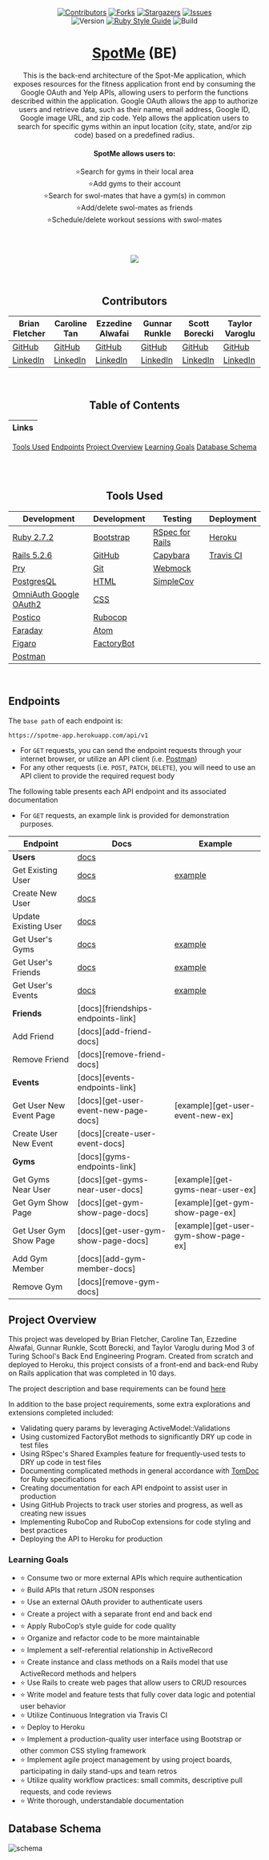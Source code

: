 <div align="center">

[![Contributors][contributors-badge]][contributors-url]
[![Forks][forks-badge]][forks-url]
[![Stargazers][stars-badge]][stars-url]
[![Issues][issues-badge]][issues-url]
<br>
![Version][version-badge]
[![Ruby Style Guide][rubocop-badge]][rubocop-url]
![Build][build-badge]

# [SpotMe](https://spotme-app.herokuapp.com/) (BE)

This is the back-end architecture of the Spot-Me application, which exposes resources for the fitness application front end by consuming the Google OAuth and Yelp APIs, allowing users to perform the functions described within the application. Google OAuth allows the app to authorize users and retrieve data, such as their name, email address, Google ID, Google image URL, and zip code. Yelp allows the application users to search for specific gyms within an input location (city, state, and/or zip code) based on a predefined radius.

#### SpotMe allows users to:<br>
⭐Search for gyms in their local area<br>
⭐Add gyms to their account<br>
⭐Search for swol-mates that have a gym(s) in common<br>
⭐Add/delete swol-mates as friends<br>
⭐Schedule/delete workout sessions with swol-mates<br><br>

# <a href="https://github.com/tvaroglu/spot_me_frontend"><img src="https://img.shields.io/static/v1?style=flat-square&label=Spot+Me&message=Front+End+Repo&color=9cf"></a><br/><br/>

## Contributors

|Brian Fletcher|Caroline Tan|Ezzedine Alwafai|Gunnar Runkle|Scott Borecki|Taylor Varoglu
|--- |--- |--- |--- |--- |--- |
|[GitHub](https://github.com/bfl3tch)|[GitHub](https://github.com/carolinectan)|[GitHub](https://github.com/ealwafai)|[GitHub](https://github.com/gunnarrunner)|[GitHub](https://github.com/Scott-Borecki)|[GitHub](https://github.com/tvaroglu)
|[LinkedIn](https://www.linkedin.com/in/bfl3tch/)|[LinkedIn](https://www.linkedin.com/in/carolinectan/)|[LinkedIn](https://www.linkedin.com/in/ezzedine-alwafai/)|[LinkedIn](https://www.linkedin.com/in/gunnar-runkle/)|[LinkedIn](https://www.linkedin.com/in/scott-borecki/)|[LinkedIn](https://www.linkedin.com/in/taylorvaroglu/)

<br>
</div>

<div align="center">

## Table of Contents
|Links
|--- |
[Tools Used](#tools-used)
[Endpoints](#endpoints)
[Project Overview](#project-overview)
[Learning Goals](#learning-goals)
[Database Schema](#database-schema)


<br><br>
## Tools Used

  |Development|Development|Testing|Deployment
  |--- |--- |--- |--- |
  |[Ruby 2.7.2](https://www.ruby-lang.org/en/downloads/)|[Bootstrap](https://rubygems.org/gems/bootstrap/versions/4.0.0)|[RSpec for Rails](https://github.com/rspec/rspec-rails)|[Heroku](http://virtual-watch-party.herokuapp.com)|
  |[Rails 5.2.6](https://rubygems.org/gems/rails/versions/5.2.6)|[GitHub](https://desktop.github.com/)|[Capybara](https://github.com/teamcapybara/capybara)|[Travis CI](https://travis-ci.org/)|
  |[Pry](https://rubygems.org/gems/pry/versions/0.10.3)|[Git](https://git-scm.com/book/en/v2/Getting-Started-First-Time-Git-Setup)|[Webmock](https://github.com/bblimke/webmock)|
  |[PostgresQL](https://www.postgresql.org/)|[HTML](https://developer.mozilla.org/en-US/docs/Web/HTML)|[SimpleCov](https://rubygems.org/gems/simplecov/versions/0.12.0)|
 |[OmniAuth Google OAuth2](https://github.com/zquestz/omniauth-google-oauth2)|[CSS](https://developer.mozilla.org/en-US/docs/Web/CSS)|
 |[Postico](https://eggerapps.at/postico/)|[Rubocop](https://rubygems.org/gems/rubocop/versions/0.39.0)|
 |[Faraday](https://github.com/lostisland/faraday)|[Atom](https://atom.io/)|
 |[Figaro](https://github.com/laserlemon/figaro)|[FactoryBot](https://github.com/thoughtbot/factory_bot)|
 |[Postman](https://www.postman.com/product/rest-client/)|


<br>
</div>


## Endpoints

The `base path` of each endpoint is:

```
https://spotme-app.herokuapp.com/api/v1
```

- For `GET` requests, you can send the endpoint requests through your internet browser, or utilize an API client (i.e. [Postman][postman-url])
- For any other requests (i.e. `POST`, `PATCH`, `DELETE`), you will need to use an API client to provide the required request body


The following table presents each API endpoint and its associated documentation
- For `GET` requests, an example link is provided for demonstration purposes.  
<!-- - Unless otherwise noted, the results are sorted by name in case-sensitive alphabetical order (i.e. A-Z then a-z). -->

Endpoint | Docs | Example
---------|------|--------
**Users** | [docs](/docs/users.md)
Get Existing User | [docs](/docs/users.md#get-one-user) | [example](https://spotme-app-api.herokuapp.com/api/v1/users/1)
Create New User | [docs](/docs/users.md#create-new-user) |
Update Existing User | [docs](/docs/users.md#update-existing-user) |
Get User's Gyms | [docs](/docs/users.md#get-user-gyms) | [example](https://spotme-app-api.herokuapp.com/api/v1/users/1/gyms)
Get User's Friends | [docs](/docs/users.md#get-user-friends) | [example](https://spotme-app-api.herokuapp.com/api/v1/users/1/friendships)
Get User's Events | [docs](/docs/users.md#get-user-events) | [example](https://spotme-app-api.herokuapp.com/api/v1/users/1/events)
**Friends** | [docs][friendships-endpoints-link]
Add Friend | [docs][add-friend-docs] |
Remove Friend | [docs][remove-friend-docs] |
**Events** | [docs][events-endpoints-link]
Get User New Event Page | [docs][get-user-event-new-page-docs] | [example][get-user-event-new-ex]
Create User New Event | [docs][create-user-event-docs] |
**Gyms** | [docs][gyms-endpoints-link]
Get Gyms Near User | [docs][get-gyms-near-user-docs] | [example][get-gyms-near-user-ex]
Get Gym Show Page | [docs][get-gym-show-page-docs] | [example][get-gym-show-page-ex]
Get User Gym Show Page | [docs][get-user-gym-show-page-docs] | [example][get-user-gym-show-page-ex]
Add Gym Member | [docs][add-gym-member-docs] |
Remove Gym | [docs][remove-gym-docs] |

<!-- Note: Did not add unvetted endpoints:
GET /users/:id/events
GET /events/:id
GET /users/search
DELETE /events/:id
PATCH /events/:id
POST /gyms
-->


## Project Overview

This project was developed by Brian Fletcher, Caroline Tan, Ezzedine Alwafai, Gunnar Runkle, Scott Borecki, and Taylor Varoglu during Mod 3 of Turing School's Back End Engineering Program.  Created from scratch and deployed to Heroku, this project consists of a front-end and back-end Ruby on Rails application that was completed in 10 days.

The project description and base requirements can be found  [here][consultancy-home]

In addition to the base project requirements, some extra explorations and extensions completed included:

- Validating query params by leveraging ActiveModel::Validations
- Using customized FactoryBot methods to significantly DRY up code in test files
- Using RSpec's Shared Examples feature for frequently-used tests to DRY up code in test files
- Documenting complicated methods in general accordance with [TomDoc](http://tomdoc.org/) for Ruby specifications
- Creating documentation for each API endpoint to assist user in production
- Using GitHub Projects to track user stories and progress, as well as creating new issues
- Implementing RuboCop and RuboCop extensions for code styling and best practices
- Deploying the API to Heroku for production


### Learning Goals

  - ⭐ Consume two or more external APIs which require authentication
  - ⭐ Build APIs that return JSON responses
  - ⭐ Use an external OAuth provider to authenticate users
  - ⭐ Create a project with a separate front end and back end
  - ⭐ Apply RuboCop’s style guide for code quality
  - ⭐ Organize and refactor code to be more maintainable
  - ⭐ Implement a self-referential relationship in ActiveRecord
  - ⭐ Create instance and class methods on a Rails model that use ActiveRecord methods and helpers
  - ⭐ Use Rails to create web pages that allow users to CRUD resources
  - ⭐ Write model and feature tests that fully cover data logic and potential user behavior
  - ⭐ Utilize Continuous Integration via Travis CI
  - ⭐ Deploy to Heroku
  - ⭐ Implement a production-quality user interface using Bootstrap or other common CSS styling framework
  - ⭐ Implement agile project management by using project boards, participating in daily stand-ups and team retros
  - ⭐ Utilize quality workflow practices: small commits, descriptive pull requests, and code reviews
  - ⭐ Write thorough, understandable documentation


## Database Schema

![schema](https://user-images.githubusercontent.com/81220681/133701997-2e8a1242-d274-4bf2-af16-9f6c2a8a8480.png)

<!-- Top Level Badges and Links -->
[rubocop-badge]: https://img.shields.io/badge/code_style-rubocop-brightgreen.svg?style=flat-square
[rubocop-url]: https://github.com/rubocop/rubocop
[version-badge]: https://img.shields.io/badge/API_version-V1-or.svg?&style=flat-square&logoColor=white
[contributors-badge]: https://img.shields.io/github/contributors/tvaroglu/spot_me_backend.svg?style=flat-square
[contributors-url]: https://github.com/tvaroglu/spot_me_backend/graphs/contributors
[forks-badge]: https://img.shields.io/github/forks/tvaroglu/spot_me_backend.svg?style=flat-square
[forks-url]: https://github.com/tvaroglu/spot_me_backend/network/members
[stars-badge]: https://img.shields.io/github/stars/tvaroglu/spot_me_backend.svg?style=flat-square
[stars-url]: https://github.com/tvaroglu/spot_me_backend/stargazers
[issues-badge]: https://img.shields.io/github/issues/tvaroglu/spot_me_backend.svg?style=flat-square
[issues-url]: https://github.com/tvaroglu/spot_me_backend/issues
[build-badge]: https://img.shields.io/travis/tvaroglu/spot_me_backend?style=flat-square


<!-- Docs -->
<!-- Create .md files for each endpoint then link after each ": " with appropriate file path -->
<!-- [users-endpoints-link]: <!-- enter file path here i.e. /docs/get_users.md -->
<!-- [get-user-dashboard-docs]:
[get-user-profile-docs]:
[update-user-docs]:
[create-register-new-user-docs]:
[friendships-endpoints-link]:
[add-friend-docs]:
[remove-friend-docs]:
[events-endpoints-link]:
[create-user-event-docs]:
[create-user-event-new-page-docs]:
[gyms-endpoints-link]:
[add-gym-member-docs]:
[remove-gym-docs]:
[get-gyms-near-user-docs]:
[get-user-gym-show-page-docs]:
[get-gym-show-page-docs]: -->

<!-- Docs Template -->
<!-- [merchants-endpoints-link]: /doc/merchants_endpoints.md -->

<!-- Examples -->
<!-- [get-user-dashboard-ex]: <!-- enter URL here i.e. https://rails-engine-scott-borecki.herokuapp.com/api/v1/merchants?page=1&per_page=3 -->
<!-- [get-user-profile-ex]: <!-- enter URL here i.e. https://rails-engine-scott-borecki.herokuapp.com/api/v1/merchants?page=1&per_page=3 -->
<!-- [update-user-ex]: <!-- enter URL here i.e. https://rails-engine-scott-borecki.herokuapp.com/api/v1/merchants?page=1&per_page=3 -->
<!-- [create-register-new-user-ex]: <!-- enter URL here i.e. https://rails-engine-scott-borecki.herokuapp.com/api/v1/merchants?page=1&per_page=3 -->
<!-- [add-friend-ex]: <!-- enter URL here i.e. https://rails-engine-scott-borecki.herokuapp.com/api/v1/merchants?page=1&per_page=3 -->
<!-- [remove-friend-ex]: <!-- enter URL here i.e. https://rails-engine-scott-borecki.herokuapp.com/api/v1/merchants?page=1&per_page=3 -->
<!-- [create-user-event-ex]: <!-- enter URL here i.e. https://rails-engine-scott-borecki.herokuapp.com/api/v1/merchants?page=1&per_page=3 -->
<!-- [create-user-event-new-ex]: <!-- enter URL here i.e. https://rails-engine-scott-borecki.herokuapp.com/api/v1/merchants?page=1&per_page=3 -->
<!-- [add-gym-member-ex]: <!-- enter URL here i.e. https://rails-engine-scott-borecki.herokuapp.com/api/v1/merchants?page=1&per_page=3 -->
<!-- [remove-gym-ex]: <!-- enter URL here i.e. https://rails-engine-scott-borecki.herokuapp.com/api/v1/merchants?page=1&per_page=3 -->
<!-- [get-gyms-near-user-ex]: <!-- enter URL here i.e. https://rails-engine-scott-borecki.herokuapp.com/api/v1/merchants?page=1&per_page=3 -->
<!-- [get-user-gym-show-page-ex]: <!-- enter URL here i.e. https://rails-engine-scott-borecki.herokuapp.com/api/v1/merchants?page=1&per_page=3 -->
<!-- [get-gym-show-page-ex]: <!-- enter URL here i.e. https://rails-engine-scott-borecki.herokuapp.com/api/v1/merchants?page=1&per_page=3 -->


<!-- Examples Template-->
<!-- [get-all-merchants-ex]: https://rails-engine-scott-borecki.herokuapp.com/api/v1/merchants?page=1&per_page=3 -->

<!-- Links -->
[Repository]: https://github.com/tvaroglu/spot_me_backend
[postman-url]: https://www.postman.com/
[consultancy-home]: https://backend.turing.edu/module3/projects/consultancy/

<!-- Badges -->
[github-follow-badge]: https://img.shields.io/github/followers/scott-borecki?label=follow&style=social
[gmail-badge]: https://img.shields.io/badge/gmail-scottborecki@gmail.com-green?style=flat&logo=gmail&logoColor=white&color=white&labelColor=EA4335
[linkedin-badge]: https://img.shields.io/badge/Scott--Borecki-%23OpenToWork-green?style=flat&logo=Linkedin&logoColor=white&color=success&labelColor=0A66C2

<!-- Images -->
[github-avatar]: https://avatars.githubusercontent.com/u/79381792?s=100
